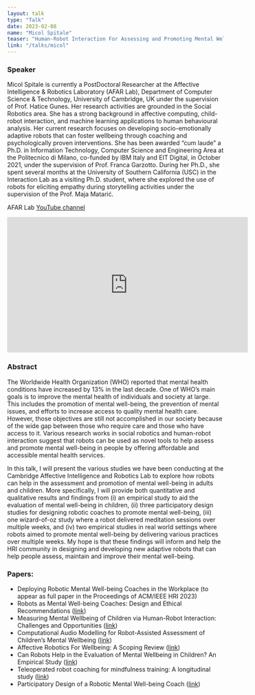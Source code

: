 ```yaml
---
layout: talk
type: "Talk"
date: 2023-02-08
name: "Micol Spitale"
teaser: "Human-Robot Interaction For Assessing and Promoting Mental Well-being"
link: "/talks/micol"
---
```



### Speaker 
Micol Spitale is currently a PostDoctoral Researcher at the Affective Intelligence & Robotics Laboratory (AFAR Lab), Department of Computer Science & Technology, University of Cambridge, UK under the supervision of Prof. Hatice Gunes. Her research activities are grounded in the Social Robotics area. She has a strong background in affective computing, child-robot interaction, and machine learning applications to human behavioural analysis. Her current research focuses on developing socio-emotionally adaptive robots that can foster wellbeing through coaching and psychologically proven interventions. She has been awarded “cum laude” a Ph.D. in Information Technology, Computer Science and Engineering Area at the Politecnico di Milano, co-funded by IBM Italy and EIT Digital, in October 2021, under the supervision of Prof. Franca Garzotto. During her Ph.D., she spent several months at the University of Southern California (USC) in the Interaction Lab as a visiting Ph.D. student, where she explored the use of robots for eliciting empathy during storytelling activities under the supervision of the Prof. Maja Matarić.

AFAR Lab [YouTube channel](https://www.youtube.com/channel/UC_DYRvippYBdHk2WM3RO-zw?app=desktop)

<iframe width="560" height="315" src="https://www.youtube.com/embed/IYL0DcAHDz0" title="YouTube video player" frameborder="0" allow="accelerometer; autoplay; clipboard-write; encrypted-media; gyroscope; picture-in-picture; web-share" allowfullscreen></iframe>

### Abstract 
The Worldwide Health Organization (WHO) reported that mental health conditions have increased by 13% in the last decade. One of WHO’s main goals is to improve the mental health of individuals and society at large. This includes the promotion of mental well-being, the prevention of mental issues, and efforts to increase access to quality mental health care. 
However, those objectives are still not accomplished in our society because of the wide gap between those who require care and those who have access to it. Various research works in social robotics and human-robot interaction suggest that robots can be used as novel tools to help assess and promote mental well-being in people by offering affordable and accessible mental health services.

In this talk, I will present the various studies we have been conducting at the Cambridge Affective Intelligence and Robotics Lab to explore how robots can help in the assessment and promotion of  mental well-being in adults and children. More specifically, I will provide both quantitative and qualitative results and findings from (i) an empirical study to aid the evaluation of mental well-being in children, (ii) three participatory design studies for designing robotic coaches to promote mental well-being, (iii) one wizard-of-oz study where a robot delivered meditation sessions over multiple weeks, and (iv) two empirical studies in real world settings  where robots aimed to promote mental well-being by delivering various practices over multiple weeks.  My hope is that these  findings will inform and help the HRI community in designing and developing new adaptive robots that can help people assess, maintain and improve their mental well-being.

### Papers:
- Deploying Robotic Mental Well-being Coaches in the Workplace (to appear as full paper in the Proceedings of ACM/IEEE HRI 2023)
- Robots as Mental Well-being Coaches: Design and Ethical Recommendations ([link](https://arxiv.org/abs/2208.14874))
- Measuring Mental Wellbeing of Children via Human-Robot Interaction: Challenges and Opportunities ([link](https://doi.org/10.17863/CAM.90485))
- Computational Audio Modelling for Robot-Assisted Assessment of Children’s Mental Wellbeing ([link](https://doi.org/10.17863/CAM.89924))
- Affective Robotics For Wellbeing: A Scoping Review ([link](https://doi.org/10.17863/CAM.88410))
- Can Robots Help in the Evaluation of Mental Wellbeing in Children? An Empirical Study ([link](https://doi.org/10.1109/RO-MAN53752.2022.9900843))
- Teleoperated robot coaching for mindfulness training: A longitudinal study ([link](https://ieeexplore.ieee.org/document/9515371))
- Participatory Design of a Robotic Mental Well-being Coach ([link](https://ieeexplore.ieee.org/abstract/document/9515356)) 

